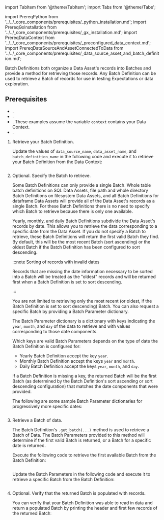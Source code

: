 import TabItem from '@theme/TabItem';
import Tabs from '@theme/Tabs';

import PrereqPython from '../../_core_components/prerequisites/_python_installation.md';
import PrereqGxInstallation from '../../_core_components/prerequisites/_gx_installation.md';
import PrereqDataContext from '../../_core_components/prerequisites/_preconfigured_data_context.md';
import PrereqDataSourceAndAssetConnectedToData from '../../_core_components/prerequisites/_data_source_asset_and_batch_definition.md';

Batch Definitions both organize a Data Asset's records into Batches and provide a method for retrieving those records.  Any Batch Definition can be used to retrieve a Batch of records for use in testing Expectations or data exploration.

## Prerequisites

- <PrereqPython/>.
- <PrereqGxInstallation/>.
- <PrereqDataContext/>.  These examples assume the variable `context` contains your Data Context.
- <PrereqDataSourceAndAssetConnectedToData/>.

<Tabs>

<TabItem value="procedure" label="Procedure">

1. Retrieve your Batch Definition.

   Update the values of `data_source_name`, `data_asset_name`, and `batch_definition_name` in the following code and execute it to retrieve your Batch Definition from the Data Context:

   ```python title="Python" name="docs/docusaurus/docs/core/define_expectations/_examples/retrieve_a_batch_of_test_data_from_a_batch_definition.py - retrieve Batch Definition"
   ```

2. Optional. Specify the Batch to retrieve.

   Some Batch Definitions can only provide a single Batch.  Whole table batch definitions on SQL Data Assets, file path and whole directory Batch Definitions on filesystem Data Assets, and all Batch Definitions for dataframe Data Assets will provide all of the Data Asset's records as a single Batch.  For these Batch Definitions there is no need to specify which Batch to retrieve because there is only one available.

   Yearly, monthly, and daily Batch Definitions subdivide the Data Asset's records by date.  This allows you to retrieve the data corresponding to a specific date from the Data Asset.  If you do not specify a Batch to retrieve, these Batch Definitions will return the first valid Batch they find.  By default, this will be the most recent Batch (sort ascending) or the oldest Batch if the Batch Definition has been configured to sort descending.

   :::note Sorting of records with invalid dates
   
   Records that are missing the date information necessary to be sorted into a Batch will be treated as the "oldest" records and will be returned first when a Batch Definition is set to sort descending.
   
   :::

   You are not limited to retrieving only the most recent (or oldest, if the Batch Definition is set to sort descending) Batch.  You can also request a specific Batch by providing a Batch Parameter dictionary.

   The Batch Parameter dictionary is a dictionary with keys indicating the `year`, `month`, and `day` of the data to retrieve and with values corresponding to those date components.  

   Which keys are valid Batch Parameters depends on the type of date the Batch Definition is configured for:

   - Yearly Batch Definition accept the key `year`.
   - Monthly Batch Definition accept the keys `year` and `month`.
   - Daily Batch Definition accept the keys `year`, `month`, and `day`.

   If a Batch Definition is missing a key, the returned Batch will be the first Batch (as determined by the Batch Definition's sort ascending or sort descending configuration) that matches the date components that were provided.

   The following are some sample Batch Parameter dictionaries for progressively more specific dates:

   ```python title="Python" name="docs/docusaurus/docs/core/define_expectations/_examples/retrieve_a_batch_of_test_data_from_a_batch_definition.py - sample Batch Parameter dictionaries"
   ```

3. Retrieve a Batch of data.

   The Batch Definition's `.get_batch(...)` method is used to retrieve a Batch of Data.  The Batch Parameters provided to this method will determine if the first valid Batch is returned, or a Batch for a specific date is returned.

   <Tabs queryString="use_batch_parameters" groupId="use_batch_parameters" defaultValue='false'>

   <TabItem value="false" label="First valid Batch">

   Execute the following code to retrieve the first available Batch from the Batch Definition:

   ```python title="Python" name="docs/docusaurus/docs/core/define_expectations/_examples/retrieve_a_batch_of_test_data_from_a_batch_definition.py - retrieve most recent Batch"
   ```

   </TabItem>

   <TabItem value="true" label="Specific Batch">

   Update the Batch Parameters in the following code and execute it to retrieve a specific Batch from the Batch Definition:

   ```python title="Python" name="docs/docusaurus/docs/core/define_expectations/_examples/retrieve_a_batch_of_test_data_from_a_batch_definition.py - retrieve specific Batch"
   ```

   </TabItem>

   </Tabs>

4. Optional. Verify that the returned Batch is populated with records.

   You can verify that your Batch Definition was able to read in data and return a populated Batch by printing the header and first few records of the returned Batch:

   ```python title="Python" name="docs/docusaurus/docs/core/define_expectations/_examples/retrieve_a_batch_of_test_data_from_a_batch_definition.py - verify populated Batch"
   ```

</TabItem>

<TabItem value="sample_code" label="Sample code">

```python title="Python" name="docs/docusaurus/docs/core/define_expectations/_examples/retrieve_a_batch_of_test_data_from_a_batch_definition.py - full code example"
```

</TabItem>

</Tabs>